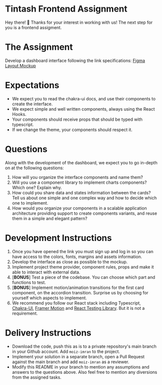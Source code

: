 # Tintash Frontend Assignment

Hey there! 👋 Thanks for your interest in working with us! The next step for you is a frontend assigment.

# The Assignment
Develop a dashboard interface following the link specifications: [Figma Layout Mockup](https://www.figma.com/file/g9SwumqkKzh0pnw3x2zI7C/Tintash-Frontend-Assignment?node-id=0%3A1&t=0OTct2MIuJWwbNR2-1)

# Expectations
- We expect you to read the chakra-ui docs, and use their components to create the interface.
- We expect simple and well written components, always using the React Hooks.
- Your components should receive props that should be typed with typescript.
- If we change the theme, your components should respect it.

# Questions

Along with the development of the dashboard, we expect you to go in-depth on at the following questions:

1. How will you organize the interface components and name them?
2. Will you use a component library to implement charts components? Which one? Explain why.
3. How could you share data and states information between the cards? Tell us about one simple and one complex way and how to decide which one to implement.
4. How would you organize your components in a scalable application architecture providing support to create components variants, and reuse them in a simple and elegant pattern?


# Development Instructions

1. Once you have opened the link you must sign up and log in so you can have access to the colors, fonts, margins and assets information.
2. Develop the interface as close as possible to the mockup.
3. Implement project theme provider, component rules, props and make it able to interact with external data.
4. [__BONUS__] Test a piece of the codebase. You can choose which part and functions to test.
5. [__BONUS__] Implement motion/animation transitions for the first card component, on the accordion transition. Surprise us by choosing for yourself which aspects to implement.
6. We recommend you follow our React stack including Typescript, [Chakra-UI](https://chakra-ui.com/), [Framer Motion](https://www.framer.com/motion/) and [React Testing Library](https://testing-library.com/docs/react-testing-library/intro). But it is not a requirement.


# Delivery Instructions

- Download the code, push this as is to a private repository's main branch in your Github account. Add ```moiz-imran``` to the project.
- Implement your solution in a separate branch, open a Pull Request against the main branch and add ```moiz-imran``` as a reviewer.
- Modify this README in your branch to mention any assumptions and answers to the questions above. Also feel free to mention any diversions from the assigned tasks.
